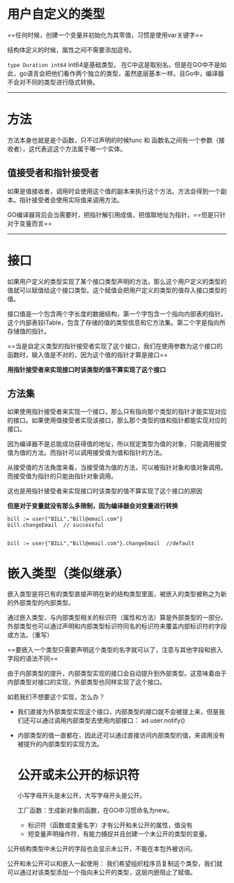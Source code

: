 # 用户自定义的类型
==任何时候，创建一个变量并初始化为其零值，习惯是使用var关键字==

结构体定义的时候，属性之间不需要添加逗号。

`type Duration int64` int64是基础类型。
在C中这是取别名。但是在GO中不是如此，go语言会把他们看作两个独立的类型，虽然底层基本一样。且Go中，编译器不会对不同的类型进行隐式转换。

---

# 方法
方法本身也就是是个函数，只不过声明的时候func 和 函数名之间有一个参数（接收者），这代表这这个方法属于哪一个实体。

## 值接受者和指针接受者
如果是值接收者，调用时会使用这个值的副本来执行这个方法。方法会得到一个副本。指针接受者会使用实际值来调用方法。

GO编译器背后会当需要时，把指针解引用成值，把值取地址为指针。==但是只针对于变量而言==

---

# 接口 
如果用户定义的类型实现了某个接口类型声明的方法，那么这个用户定义的类型的值就可以赋值给这个接口类型。这个赋值会把用户定义的类型的值存入接口类型的值。

接口值是一个包含两个字长度的数据结构，第一个字包含一个指向内部表的指针。这个内部表较iTable，包含了存储的值的类型信息和它方法集。第二个字是指向所存储值的指针。


==当是自定义类型的指针接受者实现了这个接口，我们在使用参数为这个接口的函数时，输入值是不对的，因为这个值的指针才算是接口==

**用指针接受者来实现接口时该类型的值不算实现了这个接口**

## 方法集
如果使用指针接受者来实现一个接口，那么只有指向那个类型的指针才能实现对应的接口。如果使用值接受者实现该接口，那么那个类型的值和指针都能实现对应的接口。

因为编译器不是总能成功获得值的地址，所以规定类型为值的对象，只能调用接受值为值的方法。而指针可以调用接受值为值和指针的方法。  

从接受值的方法角度来看，当接受值为值的方法，可以被指针对象和值对象调用。而接受值为指针的只能由指针对象调用。


这也是用指针接受者来实现接口时该类型的值不算实现了这个接口的原因

**但是对于变量就没有那么多限制，因为编译器会对变量进行转换**

```
bill := user{"BILL","Bill@email.com"}
bill.changeEmail  // successful


bill := user{"BILL","Bill@email.com"}.changeEmail  //default
```

# 嵌入类型（类似继承）
嵌入类型是将已有的类型直接声明在新的结构类型里面，被嵌入的类型被称之为新的外部类型的内部类型。

通过嵌入类型，与内部类型相关的标识符（属性和方法）算是外部类型的一部分。外部类型也可以通过声明和内部类型标识符同名的标识符来覆盖内部标识符的字段或方法。（重写）

==要嵌入一个类型只需要声明这个类型的名字就可以了，注意与其他字段和嵌入字段的语法不同==

由于内部类型的提升，内部类型实现的接口会自动提升到外部类型。这意味着由于内部类型对接口的实现，外部类型也同样实现了这个接口。

如若我们不想要这个实现，怎么办？
- 我们直接为外部类型实现这个接口，内部类型的接口就不会被提上来，但是我们还可以通过调用内部类型去使用内部接口： ad.user.notify()
- 内部类型的值一直都在，因此还可以通过直接访问内部类型的值，来调用没有被提升的内部类型的实现方法。
  
  # 公开或未公开的标识符
  小写字母开头是未公开，大写字母开头是公开。

  工厂函数：生成新对象的函数，在GO中习惯命名为new。

  - 标识符（函数或变量名字）才有公开和未公开的属性，值没有
  - 短变量声明操作符，有能力捕捉并且创建一个未公开的类型的变量。
 
 公开结构类型中未公开的字段也会显示未公开，不能在本包外被访问。

 公开和未公开可以和嵌入一起使用：
 我们希望组织程序员复制这个类型，我们就可以通过对该类型添加一个指向未公开的类型，这层内嵌阻止了赋值。

 
